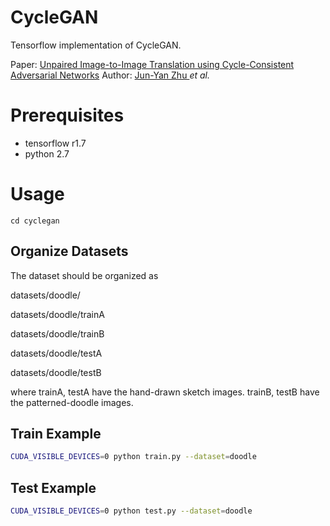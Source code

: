 

# CycleGAN
Tensorflow implementation of CycleGAN.

Paper: [Unpaired Image-to-Image Translation using Cycle-Consistent Adversarial Networks](https://arxiv.org/pdf/1703.10593.pdf)
Author: [Jun-Yan Zhu ](https://people.eecs.berkeley.edu/~junyanz/) *et al.*


# Prerequisites
- tensorflow r1.7
- python 2.7

# Usage
```
cd cyclegan
```

## Organize Datasets
The dataset should be organized as 

datasets/doodle/

datasets/doodle/trainA

datasets/doodle/trainB

datasets/doodle/testA

datasets/doodle/testB

where trainA, testA have the hand-drawn sketch images. 
trainB, testB have the patterned-doodle images.

## Train Example
```bash
CUDA_VISIBLE_DEVICES=0 python train.py --dataset=doodle
```

## Test Example
```bash
CUDA_VISIBLE_DEVICES=0 python test.py --dataset=doodle
```
